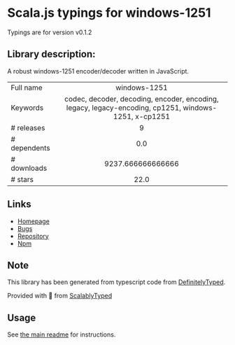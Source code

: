 
# Scala.js typings for windows-1251

Typings are for version v0.1.2

## Library description:
A robust windows-1251 encoder/decoder written in JavaScript.

|                    |                 |
| ------------------ | :-------------: |
| Full name          | windows-1251 |
| Keywords           | codec, decoder, decoding, encoder, encoding, legacy, legacy-encoding, cp1251, windows-1251, x-cp1251 |
| # releases         | 9 |
| # dependents       | 0.0 |
| # downloads        | 9237.666666666666 |
| # stars            | 22.0 |

## Links
- [Homepage](https://mths.be/windows-1251)
- [Bugs](https://github.com/mathiasbynens/windows-1251/issues)
- [Repository](https://github.com/mathiasbynens/windows-1251)
- [Npm](https://www.npmjs.com/package/windows-1251)
    


## Note
This library has been generated from typescript code from [DefinitelyTyped](https://definitelytyped.org).

Provided with :purple_heart: from [ScalablyTyped](https://github.com/oyvindberg/ScalablyTyped)

## Usage
See [the main readme](../../readme.md) for instructions.


